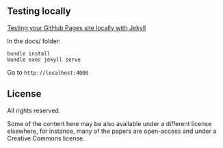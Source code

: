 ## Testing locally
[Testing your GitHub Pages site locally with Jekyll](https://docs.github.com/en/pages/setting-up-a-github-pages-site-with-jekyll/testing-your-github-pages-site-locally-with-jekyll)

In the docs/ folder:

```
bundle install
bundle exec jekyll serve
```

Go to `http://localhost:4000`


## License

All rights reserved.

Some of the content here may be also available under a different license elsewhere, for instance, many of the papers are open-access and under a Creative Commons license.
